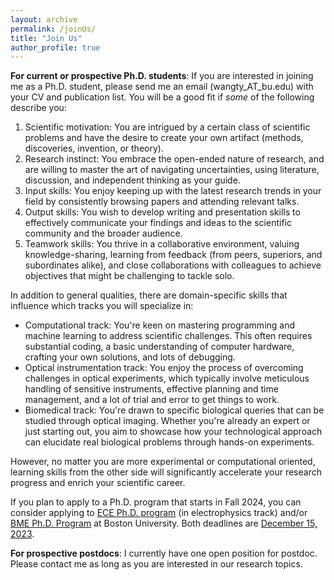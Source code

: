 ```yaml
---
layout: archive
permalink: /joinUs/
title: "Join Us"
author_profile: true
---
```



<b>For current or prospective Ph.D. students</b>: If you are interested in joining me as a Ph.D. student, please send me an email (wangty_AT_bu.edu) with your CV and publication list. You will be a good fit if <i>some</i> of the following describe you:

1. Scientific motivation: You are intrigued by a certain class of scientific problems and have the desire to create your own artifact (methods, discoveries, invention, or theory). 
1. Research instinct: You embrace the open-ended nature of research, and are willing to master the art of navigating uncertainties, using literature, discussion, and independent thinking as your guide.
1. Input skills: You enjoy keeping up with the latest research trends in your field by consistently browsing papers and attending relevant talks.
1. Output skills: You wish to develop writing and presentation skills to effectively communicate your findings and ideas to the scientific community and the broader audience. 
1. Teamwork skills: You thrive in a collaborative environment, valuing knowledge-sharing, learning from feedback (from peers, superiors, and subordinates alike), and close collaborations with colleagues to achieve objectives that might be challenging to tackle solo.

In addition to general qualities, there are domain-specific skills that influence which tracks you will specialize in:

* Computational track: You're keen on mastering programming and machine learning to address scientific challenges. This often requires substantial coding, a basic understanding of computer hardware, crafting your own solutions, and lots of debugging. 
* Optical instrumentation track: You enjoy the process of overcoming challenges in optical experiments, which typically involve meticulous handling of sensitive instruments, effective planning and time management, and a lot of trial and error to get things to work.
* Biomedical track: You're drawn to specific biological queries that can be studied through optical imaging. Whether you're already an expert or just starting out, you aim to showcase how your technological approach can elucidate real biological problems through hands-on experiments.

However, no matter you are more experimental or computational oriented, learning skills from the other side will significantly accelerate your research progress and enrich your scientific career.

If you plan to apply to a Ph.D. program that starts in Fall 2024, you can consider applying to [ECE Ph.D. program](https://www.bu.edu/eng/academics/explore-degree-programs/phd-in-electrical-engineering/) (in electrophysics track) and/or [BME Ph.D. Program](https://www.bu.edu/eng/academics/explore-degree-programs/phd-in-biomedical-engineering/) at Boston University. Both deadlines are <u>December 15, 2023</u>. 

<b>For prospective postdocs</b>: I currently have one open position for postdoc. Please contact me as long as you are interested in our research topics.
